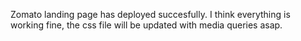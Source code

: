 Zomato landing page has deployed succesfully.
I think everything is working fine, the css file will be updated with media queries asap.
